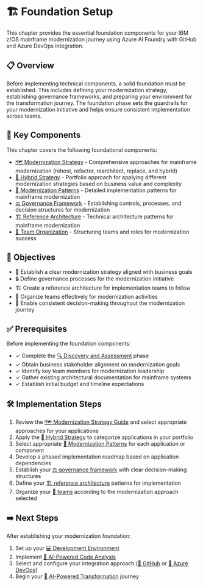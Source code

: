 # 🏗️ Foundation Setup

This chapter provides the essential foundation components for your IBM z/OS mainframe modernization journey using Azure AI Foundry with GitHub and Azure DevOps integration.

## 📋 Overview

Before implementing technical components, a solid foundation must be established. This includes defining your modernization strategy, establishing governance frameworks, and preparing your environment for the transformation journey. The foundation phase sets the guardrails for your modernization initiative and helps ensure consistent implementation across teams.

## 🧩 Key Components

This chapter covers the following foundational components:

- [🗺️ Modernization Strategy](modernization-strategy.md) - Comprehensive approaches for mainframe modernization (rehost, refactor, rearchitect, replace, and hybrid)
- [🔄 Hybrid Strategy](hybrid-strategy.md) - Portfolio approach for applying different modernization strategies based on business value and complexity
- [📐 Modernization Patterns](patterns/README.md) - Detailed implementation patterns for mainframe modernization
- [⚖️ Governance Framework](governance-framework.md) - Establishing controls, processes, and decision structures for modernization
- [🏗️ Reference Architecture](reference-architecture.md) - Technical architecture patterns for mainframe modernization
- [👥 Team Organization](team-organization.md) - Structuring teams and roles for modernization success

## 🎯 Objectives

- 📝 Establish a clear modernization strategy aligned with business goals
- 🔒 Define governance processes for the modernization initiative
- 🏗️ Create a reference architecture for implementation teams to follow
- 👥 Organize teams effectively for modernization activities
- 🔄 Enable consistent decision-making throughout the modernization journey

## ✅ Prerequisites

Before implementing the foundation components:

- ✓ Complete the [🔍 Discovery and Assessment](../02-discovery/README.md) phase
- ✓ Obtain business stakeholder alignment on modernization goals
- ✓ Identify key team members for modernization leadership
- ✓ Gather existing architectural documentation for mainframe systems
- ✓ Establish initial budget and timeline expectations

## 🛠️ Implementation Steps

1. Review the [🗺️ Modernization Strategy Guide](modernization-strategy.md) and select appropriate approaches for your applications
2. Apply the [🔄 Hybrid Strategy](hybrid-strategy.md) to categorize applications in your portfolio
3. Select appropriate [📐 Modernization Patterns](patterns/README.md) for each application or component
4. Develop a phased implementation roadmap based on application dependencies
5. Establish your [⚖️ governance framework](governance-framework.md) with clear decision-making structures
6. Define your [🏗️ reference architecture](reference-architecture.md) patterns for implementation
7. Organize your [👥 teams](team-organization.md) according to the modernization approach selected

## ➡️ Next Steps

After establishing your modernization foundation:

1. Set up your [💻 Development Environment](../04-development-environment/README.md)
2. Implement [🧠 AI-Powered Code Analysis](../05-code-analysis/README.md) 
3. Select and configure your integration approach ([🐙 GitHub](../06-github-integration/README.md) or [🔄 Azure DevOps](../07-azure-devops-integration/README.md))
4. Begin your [🤖 AI-Powered Transformation](../08-ai-transformation/README.md) journey 